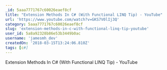 ```yaml
---
_id: 5aaa7771767c60026eaef8cf
title: "Extension Methods In C# (With Functional LINQ Tip) - YouTube"
url: 'https://www.youtube.com/watch?v=GKS7V0lIj3Q'
category: 5aaa7771767c60026eaef8cf
slug: 'extension-methods-in-c-with-functional-linq-tip-youtube'
user_id: 5a8a92328b86e53b3449b0ac
username: 'jamesmh_dev'
createdOn: '2018-03-15T13:24:06.810Z'
tags: [c#]
---
```


Extension Methods In C# (With Functional LINQ Tip) - YouTube
